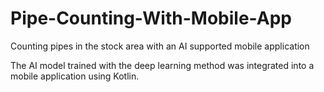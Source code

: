 # Pipe-Counting-With-Mobile-App
 Counting pipes in the stock area with an AI supported mobile application


The AI model trained with the deep learning method was integrated into a mobile application using Kotlin.




